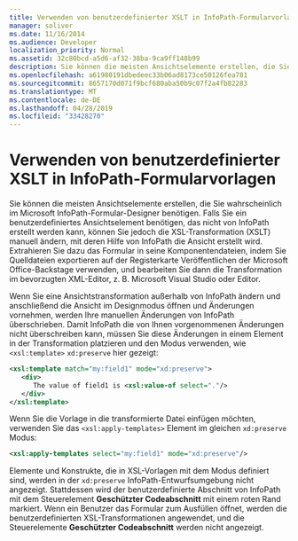 ```yaml
---
title: Verwenden von benutzerdefinierter XSLT in InfoPath-Formularvorlagen
manager: soliver
ms.date: 11/16/2014
ms.audience: Developer
localization_priority: Normal
ms.assetid: 32c80bcd-a5d6-af32-38ba-9ca9ff148b99
description: Sie können die meisten Ansichtselemente erstellen, die Sie wahrscheinlich im Microsoft InfoPath-Formular-Designer benötigen. Falls Sie ein benutzerdefiniertes Ansichtselement benötigen, das nicht von InfoPath erstellt werden kann, können Sie jedoch die XSL-Transformation (XSLT) manuell ändern, mit deren Hilfe von InfoPath die Ansicht erstellt wird. Extrahieren Sie dazu das Formular in seine Komponentendateien, indem Sie Quelldateien exportieren auf der Registerkarte Veröffentlichen der Microsoft Office-Backstage verwenden, und bearbeiten Sie dann die Transformation im bevorzugten XML-Editor, z. B. Microsoft Visual Studio oder Editor.
ms.openlocfilehash: a61980191dbedeec33b06ad8173ce50126fea781
ms.sourcegitcommit: 8657170d071f9bcf680aba50b9c07f2a4fb82283
ms.translationtype: MT
ms.contentlocale: de-DE
ms.lasthandoff: 04/28/2019
ms.locfileid: "33428270"
---
```

# <a name="using-custom-xslt-in-infopath-form-templates"></a>Verwenden von benutzerdefinierter XSLT in InfoPath-Formularvorlagen

Sie können die meisten Ansichtselemente erstellen, die Sie wahrscheinlich im Microsoft InfoPath-Formular-Designer benötigen. Falls Sie ein benutzerdefiniertes Ansichtselement benötigen, das nicht von InfoPath erstellt werden kann, können Sie jedoch die XSL-Transformation (XSLT) manuell ändern, mit deren Hilfe von InfoPath die Ansicht erstellt wird. Extrahieren Sie dazu das Formular in seine  Komponentendateien,  indem Sie Quelldateien exportieren auf der Registerkarte Veröffentlichen der Microsoft Office-Backstage verwenden, und bearbeiten Sie dann die Transformation im bevorzugten XML-Editor, z. B. Microsoft Visual Studio oder Editor. 
  
Wenn Sie eine Ansichtstransformation außerhalb von InfoPath ändern und anschließend die Ansicht im Designmodus öffnen und Änderungen vornehmen, werden Ihre manuellen Änderungen von InfoPath überschrieben. Damit InfoPath die von Ihnen vorgenommenen Änderungen nicht überschreiben kann, müssen Sie diese Änderungen in einem Element in der Transformation platzieren und den Modus verwenden, wie  `<xsl:template>`  `xd:preserve` hier gezeigt: 
  
```XML
<xsl:template match="my:field1" mode="xd:preserve"> 
   <div> 
      The value of field1 is <xsl:value-of select="."/> 
   </div> 
</xsl:template>
```

Wenn Sie die Vorlage in die transformierte Datei einfügen möchten, verwenden Sie das  `<xsl:apply-templates>` Element im gleichen  `xd:preserve` Modus: 
  
```XML
<xsl:apply-templates select="my:field1" mode="xd:preserve"/>
```

Elemente und Konstrukte, die in XSL-Vorlagen mit dem Modus definiert sind, werden in der  `xd:preserve` InfoPath-Entwurfsumgebung nicht angezeigt. Stattdessen wird der benutzerdefinierte Abschnitt von InfoPath mit dem Steuerelement **Geschützter Codeabschnitt** mit einem roten Rand markiert. Wenn ein Benutzer das Formular zum Ausfüllen öffnet, werden die benutzerdefinierten XSL-Transformationen angewendet, und die Steuerelemente **Geschützter Codeabschnitt** werden nicht angezeigt. 
  

